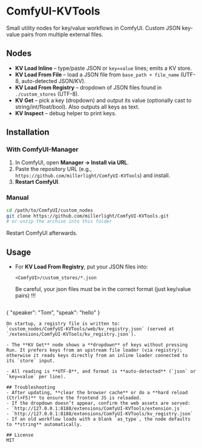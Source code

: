 # ComfyUI-KVTools

Small utility nodes for key/value workflows in ComfyUI.
Custom JSON key-value pairs from multiple external files. 

## Nodes
- **KV Load Inline** – type/paste JSON or `key=value` lines; emits a KV store.
- **KV Load From File** – load a JSON file from `base_path + file_name` (UTF-8, auto-detected JSON/KV).
- **KV Load From Registry** – dropdown of JSON files found in `./custom_stores` (UTF-8).
- **KV Get** – pick a key (dropdown) and output its value (optionally cast to string/int/float/bool). Also outputs all keys as text.
- **KV Inspect** – debug helper to print keys.

## Installation
### With ComfyUI-Manager
1. In ComfyUI, open **Manager → Install via URL**.
2. Paste the repository URL (e.g., `https://github.com/millerlight/ComfyUI-KVTools`) and install.
3. **Restart ComfyUI**.

### Manual
```bash
cd /path/to/ComfyUI/custom_nodes
git clone https://github.com/millerlight/ComfyUI-KVTools.git
# or unzip the archive into this folder
```
Restart ComfyUI afterwards.

## Usage
- For **KV Load From Registry**, put your JSON files into:
  ```
  <ComfyUI>/custom_stores/*.json
  ```
  Be careful, your json files must be in the correct format (just key/value pairs) !!!
    ```
{
  "speaker": "Tom",
  "speak": "hello"
}
  ```
  On startup, a registry file is written to:  
  `custom_nodes/ComfyUI-KVTools/web/kv_registry.json` (served at `/extensions/ComfyUI-KVTools/kv_registry.json`).

- The **KV Get** node shows a **dropdown** of keys without pressing Run. It prefers keys from an upstream file loader (via registry); otherwise it reads keys directly from an inline loader connected to its `store` input.

- All reading is **UTF‑8**, and format is **auto-detected** (`json` or `key=value` per line).

## Troubleshooting
- After updating, **clear the browser cache** or do a **hard reload (Ctrl+F5)** to ensure the frontend JS is reloaded.
- If the dropdown doesn’t appear, confirm the web assets are served:
  - `http://127.0.0.1:8188/extensions/ComfyUI-KVTools/extension.js`
  - `http://127.0.0.1:8188/extensions/ComfyUI-KVTools/kv_registry.json`
- If an old workflow loads with a blank `as_type`, the node defaults to **string** automatically.

## License
MIT
